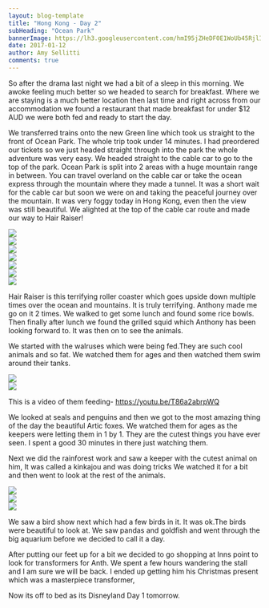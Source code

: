 ```yaml
---
layout: blog-template
title: "Hong Kong - Day 2"
subHeading: "Ocean Park"
bannerImage: https://lh3.googleusercontent.com/hmI95jZHeDF0E1WoUb45RjlITynhJzmgbmh7SaPk2eYoxIzbDIpGBDf4IljqeA2hJKHZVy7e9jE28QWAN8OyDYOa8AcYXS7EtFcNyZNLX3QvF0AtDBhdvHsXVSHPl2D_czeiBwv8fA=w2400
date: 2017-01-12
author: Amy Sellitti
comments: true
---
```

So after the drama last night we had a bit of a sleep in this morning. We awoke feeling much better so we headed to search for breakfast. Where we are staying is a much better location then last time and right across from our accommodation we found a restaurant that made breakfast for under $12 AUD we were both fed and ready to start the day. 

We transferred trains onto the new Green line which took us straight to the front of Ocean Park. The whole trip took under 14 minutes. I had preordered our tickets so we just headed straight through into the park the whole adventure was very easy. We headed straight to the cable car to go to the top of the park. Ocean Park is split into 2 areas with a huge mountain range in between. You can travel overland on the cable car or take the ocean express through the mountain where they made a tunnel. It was a short wait for the cable car but soon we were on and taking the peaceful journey over the mountain. It was very foggy today in Hong Kong, even then the view was still beautiful. We alighted at the top of the cable car route and made our way to Hair Raiser!

<div class="center-image"><img src="https://lh3.googleusercontent.com/LHp_OkoxZruaUauotXnhTvjRt9k86km0nyCf0AvAEKQxWsHzBqkoqBo4Vfh8ogE3RjoAuq_9ucDo3zP9NF9sf0moCOudy7OQwl0DvNB7wqApqd0RQLg-xrSgp4kvO9-2h4iYAcLz0g=w2400" /></div>
<div class="center-image"><img src="https://lh3.googleusercontent.com/rqH371ocZwysw0cPbdYcbuJ8hULruOe5QDHDIjptlCnU210Mf6h3npLS9HsVb6tFs8na1lbtkEhNnITN54rDmsQO1e0H9zB7O6-KLlmguVKRgLutkPVBFvzWwcneNJ3qLr3EqsBrmg=w2400" /></div>
<div class="center-image"><img src="https://lh3.googleusercontent.com/7x9WLlVdaNbBagUdRtJGVa-GvPpazZQGAHOLwsdAXcurEjcCniQKzWQv7hhg0loqK5MDwNmEqlZBRsrvRdz0_eca_fJtRAkKjtKO--gru2VrenBntPD7Cu1Kf503YyZzen8juKsXCg=w2400" /></div>
<div class="center-image"><img src="https://lh3.googleusercontent.com/aEt8DzyrNEnu9-GZ0kBpAI2FYRXx7CGcqsWesZS91UGW8RuZISnyIt4BBCQwvRqMNtKVof_7zRhDfqLy_PpJbMq8vvr1JPY0i9lWhLRlfupVF-BDbvgVcuruRYN1qi8yhkcSDj1uuQ=w2400" /></div>
<div class="center-image"><img src="https://lh3.googleusercontent.com/KjbQCJVA_02kagj9MwjpHj8H-yqfuCXS1k7PpQqbAJ15kkqEN257xk0YvyJtgCjYHpetkL-LwPrGCTdVwnXPp7xUOKilT8Ww04xyfS4oHXQMJ09jCBee8QXrT4N-fNnCSS1MUiXxkw=w2400" /></div>
<div class="center-image"><img src="https://lh3.googleusercontent.com/hmI95jZHeDF0E1WoUb45RjlITynhJzmgbmh7SaPk2eYoxIzbDIpGBDf4IljqeA2hJKHZVy7e9jE28QWAN8OyDYOa8AcYXS7EtFcNyZNLX3QvF0AtDBhdvHsXVSHPl2D_czeiBwv8fA=w2400" /></div>
<div class="center-image"><img src="https://lh3.googleusercontent.com/VGeEUzgPneV96HPnMhb-7OAvea_oW5eUQLCG_VBNwNsg2AWmVnnI3fH8NZPCtV352OIcMHVVNSSEAKqhByV3ppxUD6gAbvQWLR8APzQ_pdlddG33UAzsRBxf2ouTOUGfBBnDRtBrGQ=w2400" /></div>


Hair Raiser is this terrifying roller coaster which goes upside down multiple times over the ocean and mountains. It is truly terrifying. Anthony made me go on it 2 times. We walked to get some lunch and found some rice bowls. Then finally after lunch we found the grilled squid which Anthony has been looking forward to. It was then on to see the animals.

We started with the walruses which were being fed.They are such cool animals and so fat. We watched them for ages and then watched them swim around their tanks. 

<div class="center-image"><img src="https://lh3.googleusercontent.com/dEq36L7-ybJ77U-ZmfWx1wu_ks-pmS0Tju4_FfkEryF5k3enH3MXUj6oB5EWGvhNTvG7gEqrcBfk8CWCvePnhuw3HihlZdZtZj7dERBv-vLqPKxVGPMU5zWTlwxQSzI_7XwhgvRN1w=w2400" /></div>
<div class="center-image"><img src="https://lh3.googleusercontent.com/-0o0CP5JUqzL2kvDA1NMgrmwDTKiUBUjToKvKswaNdICwJLBab5NV_nLh0_26kDzQXc1LU1YiaFloa-9FkLpLb_SXvzToYJ0kmFWv8L_7IUcN2NC6IDzXmOSBO4tJS4AUkHyvp5IXw=w2400" /></div>

This is a video of them feeding-
https://youtu.be/T86a2abrpWQ
 
We looked at seals and penguins and then we got to the most amazing thing of the day the beautiful Artic foxes. We watched them for ages as the keepers were letting them in 1 by 1. They are the cutest things you have ever seen. I spent a good 30 minutes in there just watching them.

Next we did the rainforest work and saw a keeper with the cutest animal on him, It was called a kinkajou and was doing tricks We watched it for a bit and then went to look at the rest of the animals.
 
<div class="center-image"><img src="https://lh3.googleusercontent.com/lzTQVgnXj2lo-9yPtQnK9DhKOEnJESQoRmXKcyE2CjEYo95LLx-UK_hwtzVhb12rDJyuX8gZUD1A47jPVY_JxWiVGgsVf8Wa3WVu_qgPpmqWFX4W8Boh081Bs8s9OVVYOHBy-lsy9g=w2400" /></div>
<div class="center-image"><img src="https://lh3.googleusercontent.com/Um6s5Zr-ua5iroD8Zmfw6HSyjfsl3w2yGvakSNvWRFBwmQ4VV20jXwMQFrpydJt_EMS6o5c-nM3ejiHlF7M_3BedPnWdTt5V3vQLxtd2d4UDvMWkck_WBXByX69LY93Zx2PZJp93mQ=w2400" /></div>
<div class="center-image"><img src="https://lh3.googleusercontent.com/XbYDPPA37IgWjA2a6ITBdCC5ViRQDsHlXWME15_tlJpCuQGBzug7dmSwip7kO0r8atzJjYcJJQ3gTWT99jYJNMdDt9PYykmkO01wWWXUrr0SiKmU5yhtKibh1aefoIZFWUyGjvN8BA=w2400" /></div>

We saw a bird show next which had a few birds in it. It was ok.The birds were beautiful to look at. We saw pandas and goldfish and went through the big aquarium before we decided to call it a day. 

After putting our feet up for a bit we decided to go shopping at Inns point to look for transformers for Anth. We spent a few hours wandering the stall and I am sure we will be back. I ended up getting him his Christmas present which was a masterpiece transformer, 

Now its off to bed as its Disneyland Day 1 tomorrow.  
